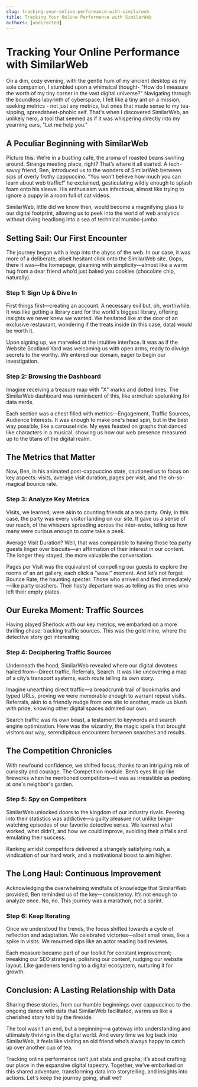 ```yaml
---
slug: tracking-your-online-performance-with-similarweb
title: Tracking Your Online Performance with SimilarWeb
authors: [undirected]
---
```



# Tracking Your Online Performance with SimilarWeb

On a dim, cozy evening, with the gentle hum of my ancient desktop as my sole companion, I stumbled upon a whimsical thought- "How do I measure the worth of my tiny corner in the vast digital universe?" Navigating through the boundless labyrinth of cyberspace, I felt like a tiny ant on a mission, seeking metrics - not just any metrics, but ones that made sense to my tea-sipping, spreadsheet-phobic self. That's when I discovered SimilarWeb, an unlikely hero, a tool that seemed as if it was whispering directly into my yearning ears, "Let me help you."

## A Peculiar Beginning with SimilarWeb

Picture this: We’re in a bustling café, the aroma of roasted beans swirling around. Strange meeting place, right? That’s where it all started. A tech-savvy friend, Ben, introduced us to the wonders of SimilarWeb between sips of overly frothy cappuccino. “You won’t believe how much you can learn about web traffic!” he exclaimed, gesticulating wildly enough to splash foam onto his sleeve. His enthusiasm was infectious, almost like trying to ignore a puppy in a room full of cat videos. 

SimilarWeb, little did we know then, would become a magnifying glass to our digital footprint, allowing us to peek into the world of web analytics without diving headlong into a sea of technical mumbo-jumbo.

## Setting Sail: Our First Encounter

The journey began with a leap into the abyss of the web. In our case, it was more of a deliberate, albeit hesitant click onto the SimilarWeb site. Oops, there it was—the homepage, gleaming with simplicity—almost like a warm hug from a dear friend who’d just baked you cookies (chocolate chip, naturally).

### Step 1: Sign Up & Dive In

First things first—creating an account. A necessary evil but, oh, worthwhile. It was like getting a library card for the world's biggest library, offering insights we never knew we wanted. We hesitated like at the door of an exclusive restaurant, wondering if the treats inside (in this case, data) would be worth it.

Upon signing up, we marveled at the intuitive interface. It was as if the Website Scotland Yard was welcoming us with open arms, ready to divulge secrets to the worthy. We entered our domain, eager to begin our investigation.

### Step 2: Browsing the Dashboard

Imagine receiving a treasure map with "X" marks and dotted lines. The SimilarWeb dashboard was reminiscent of this, like armchair spelunking for data nerds. 

Each section was a chest filled with metrics—Engagement, Traffic Sources, Audience Interests. It was enough to make one's head spin, but in the best way possible, like a carousel ride. My eyes feasted on graphs that danced like characters in a musical, showing us how our web presence measured up to the titans of the digital realm.

## The Metrics that Matter

Now, Ben, in his animated post-cappuccino state, cautioned us to focus on key aspects: visits, average visit duration, pages per visit, and the oh-so-magical bounce rate. 

### Step 3: Analyze Key Metrics

Visits, we learned, were akin to counting friends at a tea party. Only, in this case, the party was every visitor landing on our site. It gave us a sense of our reach, of the whispers spreading across the inter-webs, telling us how many were curious enough to come take a peek.

Average Visit Duration? Well, that was comparable to having those tea party guests linger over biscuits—an affirmation of their interest in our content. The longer they stayed, the more valuable the conversation.

Pages per Visit was the equivalent of compelling our guests to explore the rooms of an art gallery, each click a “wow!” moment. And let’s not forget Bounce Rate, the haunting specter. Those who arrived and fled immediately—like party crashers. Their hasty departure was as telling as the ones who left their empty plates. 

## Our Eureka Moment: Traffic Sources

Having played Sherlock with our key metrics, we embarked on a more thrilling chase: tracking traffic sources. This was the gold mine, where the detective story got interesting.

### Step 4: Deciphering Traffic Sources

Underneath the hood, SimilarWeb revealed where our digital devotees hailed from—Direct traffic, Referrals, Search. It was like uncovering a map of a city’s transport systems, each route telling its own story. 

Imagine unearthing direct traffic—a breadcrumb trail of bookmarks and typed URLs, proving we were memorable enough to warrant repeat visits. Referrals, akin to a friendly nudge from one site to another, made us blush with pride, knowing other digital spaces admired our own. 

Search traffic was its own beast, a testament to keywords and search engine optimization. Here was the wizardry, the magic spells that brought visitors our way, serendipitous encounters between searches and results.

## The Competition Chronicles

With newfound confidence, we shifted focus, thanks to an intriguing mix of curiosity and courage. The Competition module. Ben’s eyes lit up like fireworks when he mentioned competitors—it was as irresistible as peeking at one's neighbor's garden.

### Step 5: Spy on Competitors 

SimilarWeb unlocked doors to the kingdom of our industry rivals. Peering into their statistics was addictive—a guilty pleasure not unlike binge-watching episodes of our favorite detective series. We learned what worked, what didn’t, and how we could improve, avoiding their pitfalls and emulating their success.

Ranking amidst competitors delivered a strangely satisfying rush, a vindication of our hard work, and a motivational boost to aim higher. 

## The Long Haul: Continuous Improvement

Acknowledging the overwhelming windfalls of knowledge that SimilarWeb provided, Ben reminded us of the key—consistency. It’s not enough to analyze once. No, no. This journey was a marathon, not a sprint.

### Step 6: Keep Iterating

Once we understood the trends, the focus shifted towards a cycle of reflection and adaptation. We celebrated victories—albeit small ones, like a spike in visits. We mourned dips like an actor reading bad reviews. 

Each measure became part of our toolkit for constant improvement; tweaking our SEO strategies, polishing our content, nudging our website layout. Like gardeners tending to a digital ecosystem, nurturing it for growth.

## Conclusion: A Lasting Relationship with Data

Sharing these stories, from our humble beginnings over cappuccinos to the ongoing dance with data that SimilarWeb facilitated, warms us like a cherished story told by the fireside. 

The tool wasn’t an end, but a beginning—a gateway into understanding and ultimately thriving in the digital world. And every time we log back into SimilarWeb, it feels like visiting an old friend who’s always happy to catch up over another cup of tea.

Tracking online performance isn’t just stats and graphs; it’s about crafting our place in the expansive digital tapestry. Together, we've embarked on this shared adventure, transforming data into storytelling, and insights into actions. Let's keep the journey going, shall we?